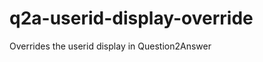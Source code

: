 q2a-userid-display-override
===========================

Overrides the userid display in Question2Answer